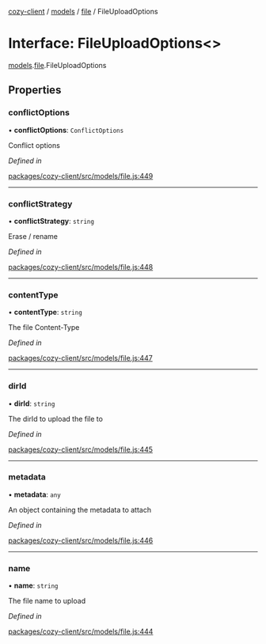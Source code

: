 [cozy-client](../README.md) / [models](../modules/models.md) / [file](../modules/models.file.md) / FileUploadOptions

# Interface: FileUploadOptions<>

[models](../modules/models.md).[file](../modules/models.file.md).FileUploadOptions

## Properties

### conflictOptions

• **conflictOptions**: `ConflictOptions`

Conflict options

*Defined in*

[packages/cozy-client/src/models/file.js:449](https://github.com/cozy/cozy-client/blob/master/packages/cozy-client/src/models/file.js#L449)

***

### conflictStrategy

• **conflictStrategy**: `string`

Erase / rename

*Defined in*

[packages/cozy-client/src/models/file.js:448](https://github.com/cozy/cozy-client/blob/master/packages/cozy-client/src/models/file.js#L448)

***

### contentType

• **contentType**: `string`

The file Content-Type

*Defined in*

[packages/cozy-client/src/models/file.js:447](https://github.com/cozy/cozy-client/blob/master/packages/cozy-client/src/models/file.js#L447)

***

### dirId

• **dirId**: `string`

The dirId to upload the file to

*Defined in*

[packages/cozy-client/src/models/file.js:445](https://github.com/cozy/cozy-client/blob/master/packages/cozy-client/src/models/file.js#L445)

***

### metadata

• **metadata**: `any`

An object containing the metadata to attach

*Defined in*

[packages/cozy-client/src/models/file.js:446](https://github.com/cozy/cozy-client/blob/master/packages/cozy-client/src/models/file.js#L446)

***

### name

• **name**: `string`

The file name to upload

*Defined in*

[packages/cozy-client/src/models/file.js:444](https://github.com/cozy/cozy-client/blob/master/packages/cozy-client/src/models/file.js#L444)
